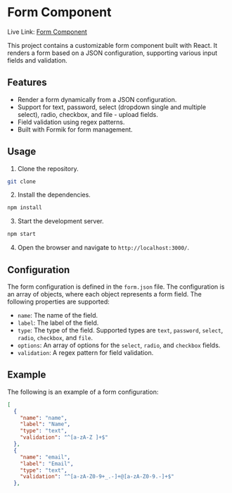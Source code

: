 # Form Component

Live Link: [Form Component](https://form-component-avi.netlify.app/)

This project contains a customizable form component built with React. It renders a form based on a JSON configuration, supporting various input fields and validation.

## Features

- Render a form dynamically from a JSON configuration.
- Support for text, password, select (dropdown single and multiple select), radio, checkbox, and file - upload fields.
- Field validation using regex patterns.
- Built with Formik for form management.

## Usage

1. Clone the repository.

```bash
git clone
```

2. Install the dependencies.

```bash
npm install
```

3. Start the development server.

```bash
npm start
```

4. Open the browser and navigate to `http://localhost:3000/`.

## Configuration

The form configuration is defined in the `form.json` file. The configuration is an array of objects, where each object represents a form field. The following properties are supported:

- `name`: The name of the field.
- `label`: The label of the field.
- `type`: The type of the field. Supported types are `text`, `password`, `select`, `radio`, `checkbox`, and `file`.
- `options`: An array of options for the `select`, `radio`, and `checkbox` fields.
- `validation`: A regex pattern for field validation.

## Example

The following is an example of a form configuration:

```json
[
  {
    "name": "name",
    "label": "Name",
    "type": "text",
    "validation": "^[a-zA-Z ]+$"
  },
  {
    "name": "email",
    "label": "Email",
    "type": "text",
    "validation": "^[a-zA-Z0-9+_.-]+@[a-zA-Z0-9.-]+$"
  },
```
